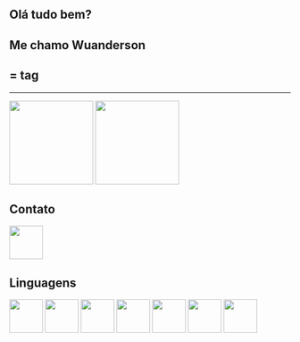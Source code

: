 ## Olá tudo bem?
## Me chamo Wuanderson
## = tag
---

<div>
<img height="150em" src = "https://github-readme-stats.vercel.app/api?username=wuandersondias&show_icons=true&theme=tokyonight">

<img height="150em" src = "https://github-readme-stats.vercel.app/api/top-langs/?username=wuandersondias&layout=compact">
</div>

## Contato

<a href="www.linkedin.com/in/wuanderson-dias-283175166">
    <img src="https://cdn.jsdelivr.net/gh/devicons/devicon/icons/linkedin/linkedin-original.svg" align="center" heigth="50" width="60">
</a>

## Linguagens
<div>
    <img src="https://cdn.jsdelivr.net/gh/devicons/devicon/icons/python/python-original-wordmark.svg" align="center" heigth="50" width="60">
    <img src="https://cdn.jsdelivr.net/gh/devicons/devicon/icons/jupyter/jupyter-original-wordmark.svg" align="center" heigth="50" width="60">
    <img src="https://cdn.jsdelivr.net/gh/devicons/devicon/icons/java/java-original-wordmark.svg" align="center" heigth="50" width="60">
    <img src="https://cdn.jsdelivr.net/gh/devicons/devicon/icons/postgresql/postgresql-plain-wordmark.svg" align="center" heigth="50" width="60">
    <img src="https://cdn.jsdelivr.net/gh/devicons/devicon/icons/docker/docker-plain-wordmark.svg" align="center" heigth="50" width="60">
    <img src="https://cdn.jsdelivr.net/gh/devicons/devicon/icons/git/git-original-wordmark.svg" align="center" heigth="50" width="60">
    <img src="https://cdn.jsdelivr.net/gh/devicons/devicon/icons/github/github-original-wordmark.svg" align="center" heigth="50" width="60">
</div>